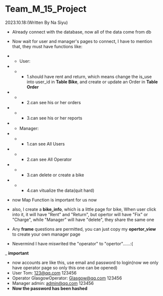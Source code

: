 # Team_M_15_Project

2023.10.18:(Written By Na Siyu)

- Already connect with the database, now all of the data come from db

- Now wait for user and manager's pages to connect, I have to mention that, they must have functions like:
- - User:
- - - 1.should have rent and return, which means change the is_use into user_id in **Table Bike**, and create or update an Order in **Table Order**
- - - 2.can see his or her orders
- - - 3.can see his or her reports

- - Manager:
- - - 1.can see All Users
- - - 2.can see All Operator
- - - 3.can delete or create a bike
- - - 4.can vitualize the data(quit hard)

- now Map Function is important for us now

- also, I create a **bike_info**, which is a little page for bike, When user click into it, it will have "Rent" and "Return", but opertor will have "Fix" or "Charge", while "Manager" will have "delete", they share the same one
- Any **frame** questions are permitted, you can just copy my **opertor_view** to create your own manager page
- Nevermind I have miswrited the "operator" to "opertor"......:(

_ **important**
- now accounts are like this, use email and password to login(now we only have operator page so only this one can be opened)
- User Tom: 123@qq.com 123456
- Operator GlasgowOperator: Glasgow@qq.com 123456
- Manager admin: admin@qq.com 123456
- **Now the password has been hashed**